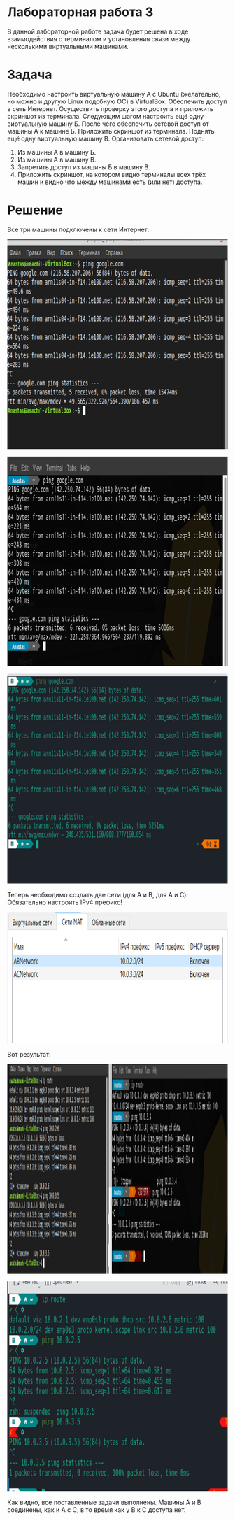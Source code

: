 # Лабораторная работа 3

В данной лабораторной работе задача будет решена в ходе взаимодействия с терминалом и установления связи между несколькими виртуальными машинами.

# Задача

Необходимо настроить виртуальную машину А с Ubuntu (желательно, но можно и другую Linux подобную ОС) в VirtualBox. Обеспечить доступ в сеть Интернет. Осуществить проверку этого доступа и приложить скриншот из терминала. Следующим шагом настроить ещё одну виртуальную машину Б. После чего обеспечить сетевой доступ от машины А к машине Б. Приложить скриншот из терминала. Поднять ещё одну виртуальную машину В. Организовать сетевой доступ:

1. Из машины А в машину Б.
2. Из машины А в машину В.
3. Запретить доступ из машины Б в машину В.
4. Приложить скриншот, на котором видно терминалы всех трёх машин и видно что между машинами есть (или нет) доступа.

# Решение

Все три машины подключены к сети Интернет:
<p>
  <img src='4.png' width='720px', height='480px'>
</p>
<p>
  <img src='5.png' width='720px', height='480px'>
</p>
<p>
  <img src='6.png' width='720px', height='480px'>
</p>

Теперь необходимо создать две сети (для A и B, для A и C):
Обязательно настроить IPv4 префикс!
<p>
  <img src='7.png' width='720px', height='300px'>
</p>


Вот результат:
<p>
  <img src='8.png' width='1020x', height='480px'>
</p>
<p>
  <img src='9.png' width='720px', height='480px'>
</p>

Как видно, все поставленные задачи выполнены. Машины А и B соединены, как и A с С, в то время как у B к C доступа нет.

